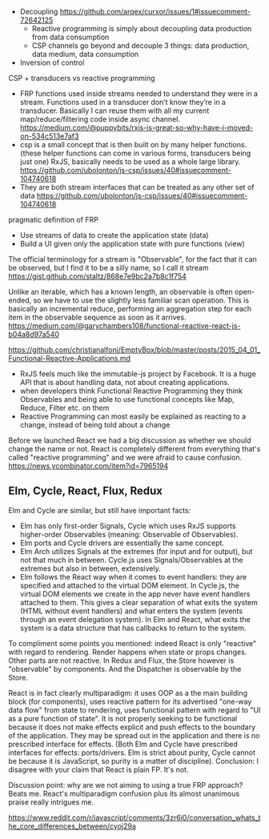 - Decoupling https://github.com/arqex/curxor/issues/1#issuecomment-72642125
  - Reactive programming is simply about decoupling data production from data consumption
  - CSP channels go beyond and decouple 3 things: data production, data medium, data consumption
- Inversion of control

CSP + transducers vs reactive programming
- FRP functions used inside streams needed to understand they were in a stream. Functions used in a transducer don’t know they’re in a transducer. Basically I can reuse them with all my current map/reduce/filtering code inside async channel. https://medium.com/@puppybits/rxjs-is-great-so-why-have-i-moved-on-534c513e7af3
- csp is a small concept that is then built on by many helper functions. (these helper functions can come in various forms, transducers being just one) RxJS, basically needs to be used as a whole large library. https://github.com/ubolonton/js-csp/issues/40#issuecomment-104740618
- They are both stream interfaces that can be treated as any other set of data https://github.com/ubolonton/js-csp/issues/40#issuecomment-104740618

pragmatic definition of FRP
  - Use streams of data to create the application state (data)
  - Build a UI given only the application state with pure functions (view)

The official terminology for a stream is "Observable", for the fact that it can be observed, but I find it to be a silly name, so I call it stream https://gist.github.com/staltz/868e7e9bc2a7b8c1f754

Unlike an iterable, which has a known length, an observable is often open-ended, so we have to use the slightly less familiar scan operation. This is basically an incremental reduce, performing an aggregation step for each item in the observable sequence as soon as it arrives. https://medium.com/@garychambers108/functional-reactive-react-js-b04a8d97a540

https://github.com/christianalfoni/EmptyBox/blob/master/posts/2015_04_01_Functional-Reactive-Applications.md
  - RxJS feels much like the immutable-js project by Facebook. It is a huge API that is about handling data, not about creating applications.
  - when developers think Functional Reactive Programming they think Observables and being able to use functional concepts like Map, Reduce, Filter etc. on them
  - Reactive Programming can most easily be explained as reacting to a change, instead of being told about a change

Before we launched React we had a big discussion as whether we should change the name or not. React is completely different from everything that's called "reactive programming" and we were afraid to cause confusion. https://news.ycombinator.com/item?id=7965194

## Elm, Cycle, React, Flux, Redux

Elm and Cycle are similar, but still have important facts:
- Elm has only first-order Signals, Cycle which uses RxJS supports higher-order Observables (meaning: Observable of Observables).
- Elm ports and Cycle drivers are essentially the same concept.
- Elm Arch utilizes Signals at the extremes (for input and for output), but not that much in between. Cycle.js uses Signals/Observables at the extremes but also in between, extensively.
- Elm follows the React way when it comes to event handlers: they are specified and attached to the virtual DOM element. In Cycle.js, the virtual DOM elements we create in the app never have event handlers attached to them. This gives a clear separation of what exits the system (HTML without event handlers) and what enters the system (events through an event delegation system). In Elm and React, what exits the system is a data structure that has callbacks to return to the system.

To compliment some points you mentioned: indeed React is only "reactive" with regard to rendering. Render happens when state or props changes. Other parts are not reactive. In Redux and Flux, the Store however is "observable" by components. And the Dispatcher is observable by the Store.

React is in fact clearly multiparadigm: it uses OOP as a the main building block (for components), uses reactive pattern for its advertised "one-way data flow" from state to rendering, uses functional pattern with regard to "UI as a pure function of state". It is not properly seeking to be functional because it does not make effects explicit and push effects to the boundary of the application. They may be spread out in the application and there is no prescribed interface for effects. (Both Elm and Cycle have prescribed interfaces for effects: ports/drivers. Elm is strict about purity, Cycle cannot be because it is JavaScript, so purity is a matter of discipline). Conclusion: I disagree with your claim that React is plain FP. It's not.

Discussion point: why are we not aiming to using a true FRP approach?
Beats me. React's multiparadigm confusion plus its almost unanimous praise really intrigues me.

https://www.reddit.com/r/javascript/comments/3zr6i0/conversation_whats_the_core_differences_between/cyoj29a
